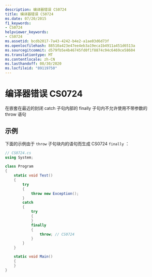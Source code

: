 ```yaml
---
description: 编译器错误 CS0724
title: 编译器错误 CS0724
ms.date: 07/20/2015
f1_keywords:
- CS0724
helpviewer_keywords:
- CS0724
ms.assetid: bcdb2017-7a43-4242-b4e2-a1ae03d6d73f
ms.openlocfilehash: 88510a423e47ee4eb3a19eca1b4911a451d6513a
ms.sourcegitcommit: d579fb5e4b46745fd0f1f8874c94c6469ce58604
ms.translationtype: MT
ms.contentlocale: zh-CN
ms.lasthandoff: 08/30/2020
ms.locfileid: "89119750"
---
```

# <a name="compiler-error-cs0724"></a>编译器错误 CS0724

在嵌套在最近的封闭 catch 子句内部的 finally 子句内不允许使用不带参数的 throw 语句

## <a name="example"></a>示例

下面的示例由于 `throw` 子句块内的语句而生成 CS0724 `finally` ：

```csharp  
// CS0724.cs  
using System;  
  
class Program
{
    static void Test()
    {
        try
        {
            throw new Exception();
        }
        catch
        {
            try
            {
            }
            finally
            {
                throw; // CS0724
            }
        }
    }

    static void Main()
    {
    }
}
```
